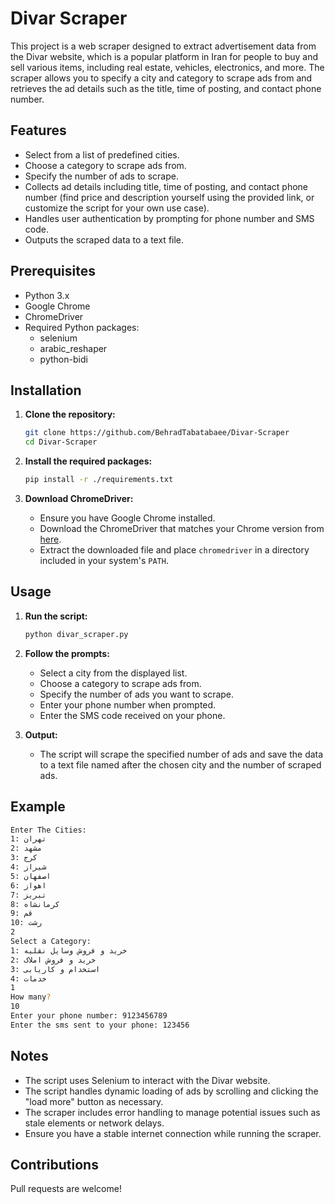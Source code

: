 # Divar Scraper

This project is a web scraper designed to extract advertisement data from the Divar website, which is a popular platform in Iran for people to buy and sell various items, including real estate, vehicles, electronics, and more. The scraper allows you to specify a city and category to scrape ads from and retrieves the ad details such as the title, time of posting, and contact phone number.

## Features

- Select from a list of predefined cities.
- Choose a category to scrape ads from.
- Specify the number of ads to scrape.
- Collects ad details including title, time of posting, and contact phone number (find price and description yourself using the provided link, or customize the script for your own use case).
- Handles user authentication by prompting for phone number and SMS code.
- Outputs the scraped data to a text file.

## Prerequisites

- Python 3.x
- Google Chrome
- ChromeDriver
- Required Python packages:
  - selenium
  - arabic_reshaper
  - python-bidi

## Installation

1. **Clone the repository:**
    ```bash
    git clone https://github.com/BehradTabatabaee/Divar-Scraper
    cd Divar-Scraper
    ```

2. **Install the required packages:**
    ```bash
    pip install -r ./requirements.txt
    ```

3. **Download ChromeDriver:**
    - Ensure you have Google Chrome installed.
    - Download the ChromeDriver that matches your Chrome version from [here](https://sites.google.com/a/chromium.org/chromedriver/downloads).
    - Extract the downloaded file and place `chromedriver` in a directory included in your system's `PATH`.

## Usage

1. **Run the script:**
    ```bash
    python divar_scraper.py
    ```

2. **Follow the prompts:**
    - Select a city from the displayed list.
    - Choose a category to scrape ads from.
    - Specify the number of ads you want to scrape.
    - Enter your phone number when prompted.
    - Enter the SMS code received on your phone.

3. **Output:**
    - The script will scrape the specified number of ads and save the data to a text file named after the chosen city and the number of scraped ads.

## Example

```bash
Enter The Cities:
1: تهران
2: مشهد
3: کرج
4: شیراز
5: اصفهان
6: اهواز
7: تبریز
8: کرمانشاه
9: قم
10: رشت
2
Select a Category:
1: خرید و فروش وسایل نقلیه
2: خرید و فروش املاک
3: استخدام و کاریابی
4: خدمات
1
How many?
10
Enter your phone number: 9123456789
Enter the sms sent to your phone: 123456
```
## Notes

- The script uses Selenium to interact with the Divar website.
- The script handles dynamic loading of ads by scrolling and clicking the "load more" button as necessary.
- The scraper includes error handling to manage potential issues such as stale elements or network delays.
- Ensure you have a stable internet connection while running the scraper.

## Contributions

Pull requests are welcome!
